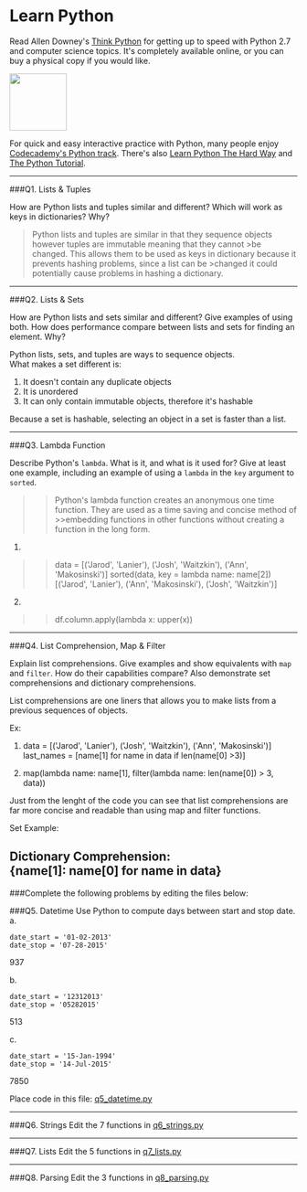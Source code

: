 # Learn Python

Read Allen Downey's [Think Python](http://www.greenteapress.com/thinkpython/) for getting up to speed with Python 2.7 and computer science topics. It's completely available online, or you can buy a physical copy if you would like.

<a href="http://www.greenteapress.com/thinkpython/"><img src="img/think_python.png" style="width: 100px;" target="_blank"></a>

For quick and easy interactive practice with Python, many people enjoy [Codecademy's Python track](http://www.codecademy.com/en/tracks/python). There's also [Learn Python The Hard Way](http://learnpythonthehardway.org/book/) and [The Python Tutorial](https://docs.python.org/2/tutorial/).

---

###Q1. Lists &amp; Tuples

How are Python lists and tuples similar and different? Which will work as keys in dictionaries? Why?

>Python lists and tuples are similar in that they sequence objects however tuples are immutable meaning that they cannot >be changed. This allows them to be used as keys in dictionary because it prevents hashing problems, since a list can be >changed it could potentially cause problems in hashing a dictionary. 

---

###Q2. Lists &amp; Sets

How are Python lists and sets similar and different? Give examples of using both. How does performance compare between lists and sets for finding an element. Why?

Python lists, sets, and tuples are ways to sequence objects.<br>
What makes a set different is: <br>
1. It doesn't contain any duplicate objects 
2. It is unordered 
3. It can only contain immutable objects, therefore it's hashable

Because a set is hashable, selecting an object in a set is faster than a list. 

---

###Q3. Lambda Function

Describe Python's `lambda`. What is it, and what is it used for? Give at least one example, including an example of using a `lambda` in the `key` argument to `sorted`. <br>

>>Python's lambda function creates an anonymous one time function. They are used as a time saving and concise method of >>embedding functions in other functions without creating a function in the long form. <br>

1. 
>>data = [('Jarod', 'Lanier'), ('Josh', 'Waitzkin'), ('Ann', 'Makosinski')]
>>sorted(data, key = lambda name: name[2]) <br>
>>[('Jarod', 'Lanier'), ('Ann', 'Makosinski'), ('Josh', 'Waitzkin')] <br>

2. 
>>df.column.apply(lambda x: upper(x))<br>
---

###Q4. List Comprehension, Map &amp; Filter

Explain list comprehensions. Give examples and show equivalents with `map` and `filter`. How do their capabilities compare? Also demonstrate set comprehensions and dictionary comprehensions.

List comprehensions are one liners that allows you to make lists from a previous sequences of objects. <br>

Ex: <br>
1. data = [('Jarod', 'Lanier'), ('Josh', 'Waitzkin'), ('Ann', 'Makosinski')]<br>
last_names = [name[1] for name in data if len(name[0] >3)] <br>

2. map(lambda name: name[1], filter(lambda name: len(name[0]) > 3, data))<br>

Just from the lenght of the code you can see that list comprehensions are far more concise and readable than using map and filter functions. <br>

Set Example: <br>


Dictionary Comprehension: <br>
{name[1]: name[0] for name in data}<br>
---

###Complete the following problems by editing the files below:

###Q5. Datetime
Use Python to compute days between start and stop date.   
a.  

```
date_start = '01-02-2013'    
date_stop = '07-28-2015'
```

937 <br>

b.  
```
date_start = '12312013'  
date_stop = '05282015'  
```

513 <br>

c.  
```
date_start = '15-Jan-1994'      
date_stop = '14-Jul-2015'  
```

7850 <br>

Place code in this file: [q5_datetime.py](python/q5_datetime.py)

---

###Q6. Strings
Edit the 7 functions in [q6_strings.py](python/q6_strings.py)

---

###Q7. Lists
Edit the 5 functions in [q7_lists.py](python/q7_lists.py)

---

###Q8. Parsing
Edit the 3 functions in [q8_parsing.py](python/q8_parsing.py)





